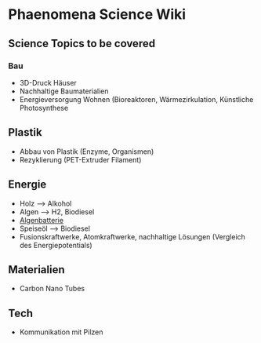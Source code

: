 # Phaenomena Science Wiki

## Science Topics to be covered

### Bau
- 3D-Druck Häuser
- Nachhaltige Baumaterialien
- Energieversorgung Wohnen (Bioreaktoren, Wärmezirkulation, Künstliche Photosynthese

## Plastik
- Abbau von Plastik (Enzyme, Organismen)
- Rezyklierung (PET-Extruder Filament)


## Energie
- Holz --> Alkohol
- Algen --> H2, Biodiesel
- [Algenbatterie](https://youtu.be/JGWbVENukKc?si=Od_17pCPKXCvwyKJ)
- Speiseöl --> Biodiesel
- Fusionskraftwerke, Atomkraftwerke, nachhaltige Lösungen (Vergleich des Energiepotentials)

## Materialien
- Carbon Nano Tubes

## Tech
- Kommunikation mit Pilzen
